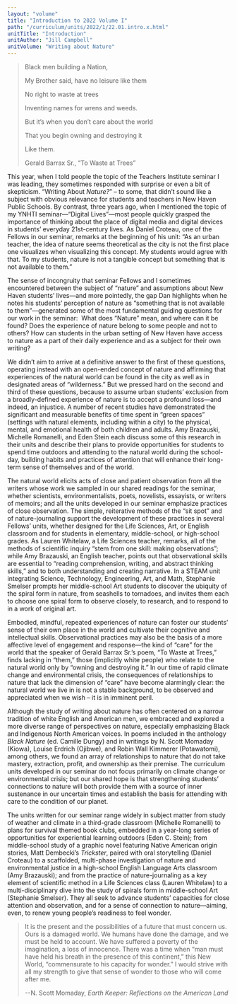 ```yaml
---
layout: "volume"
title: "Introduction to 2022 Volume I"
path: "/curriculum/units/2022/1/22.01.intro.x.html"
unitTitle: "Introduction"
unitAuthor: "Jill Campbell"
unitVolume: "Writing about Nature"
---
```

<main>
<blockquote>
<p>Black men building a Nation,</p>
<p>My Brother said, have no leisure like them</p>
<p>No right to waste at trees</p>
<p>Inventing names for wrens and weeds.</p>
<p>But it&rsquo;s when you don&rsquo;t care about the world</p>
<p>That you begin owning and destroying it</p>
<p>Like them.</p>
<p>Gerald Barrax Sr., &ldquo;To Waste at Trees&rdquo;</p>
</blockquote>
<p>This year, when I told people the topic of the Teachers Institute seminar I was leading, they sometimes responded with surprise or even a bit of skepticism. &ldquo;Writing About <em>Nature?</em>&rdquo; &ndash; to some, that didn&rsquo;t sound like a subject with obvious relevance for students and teachers in New Haven Public Schools. By contrast, three years ago, when I mentioned the topic of my YNHTI seminar&mdash;&ldquo;Digital Lives&rdquo;&mdash;most people quickly grasped the importance of thinking about the place of digital media and digital devices in students&rsquo; everyday 21st-century lives. As Daniel Croteau, one of the Fellows in our seminar, remarks at the beginning of his unit: &ldquo;As an urban teacher, the idea of nature seems theoretical as the city is not the first place one visualizes when visualizing this concept. My students would agree with that. To my students, nature is not a tangible concept but something that is not available to them.&rdquo;</p>
<p>The sense of incongruity that seminar Fellows and I sometimes encountered between the subject of &ldquo;nature&rdquo; and assumptions about New Haven students&rsquo; lives&mdash;and more pointedly, the gap Dan highlights when he notes his students&rsquo; perception of nature as &ldquo;something that is not available to them&rdquo;&mdash;generated some of the most fundamental guiding questions for our work in the seminar: &nbsp;What does &ldquo;Nature&rdquo; mean, and where can it be found? Does the experience of nature belong to some people and not to others? How can students in the urban setting of New Haven have access to nature as a part of their daily experience and as a subject for their own writing?</p>
<p>We didn&rsquo;t aim to arrive at a definitive answer to the first of these questions, operating instead with an open-ended concept of nature and affirming that experiences of the natural world can be found in the city as well as in designated areas of &ldquo;wilderness.&rdquo; But we pressed hard on the second and third of these questions, because to assume urban students&rsquo; exclusion from a broadly-defined experience of nature is to accept a profound loss&mdash;and indeed, an injustice. A number of recent studies have demonstrated the significant and measurable benefits of time spent in &ldquo;green spaces&rdquo; (settings with natural elements, including within a city) to the physical, mental, and emotional health of both children and adults. Amy Brazauski, Michelle Romanelli, and Eden Stein each discuss some of this research in their units and describe their plans to provide opportunities for students to spend time outdoors and attending to the natural world during the school-day, building habits and practices of attention that will enhance their long-term sense of themselves and of the world.</p>
<p>The natural world elicits acts of close and patient observation from all the writers whose work we sampled in our shared readings for the seminar, whether scientists, environmentalists, poets, novelists, essayists, or writers of memoirs; and all the units developed in our seminar emphasize practices of close observation. The simple, reiterative methods of the &ldquo;sit spot&rdquo; and of nature-journaling support the development of these practices in several Fellows&rsquo; units, whether designed for the Life Sciences, Art, or English classroom and for students in elementary, middle-school, or high-school grades. As Lauren Whitelaw, a Life Sciences teacher, remarks, all of the methods of scientific inquiry &ldquo;stem from one skill: making observations&rdquo;; while Amy Brazauski, an English teacher, points out that observational skills are essential to &ldquo;reading comprehension, writing, and abstract thinking skills,&rdquo; and to both understanding and creating narrative. In a STEAM unit integrating Science, Technology, Engineering, Art, and Math, Stephanie Smelser prompts her middle-school Art students to discover the ubiquity of the spiral form in nature, from seashells to tornadoes, and invites them each to choose one spiral form to observe closely, to research, and to respond to in a work of original art.</p>
<p>Embodied, mindful, repeated experiences of nature can foster our students&rsquo; sense of their own place in the world and cultivate their cognitive and intellectual skills. Observational practices may also be the basis of a more affective level of engagement and response&mdash;the kind of &ldquo;care&rdquo; for the world that the speaker of Gerald Barrax Sr.&rsquo;s poem, &ldquo;To Waste at Trees,&rdquo; finds lacking in &ldquo;them,&rdquo; those (implicitly white people) who relate to the natural world only by &ldquo;owning and destroying it.&rdquo; In our time of rapid climate change and environmental crisis, the consequences of relationships to nature that lack the dimension of &ldquo;care&rdquo; have become alarmingly clear: the natural world we live in is not a stable background, to be observed and appreciated when we wish &ndash; it is in imminent peril.</p>
<p>Although the study of writing about nature has often centered on a narrow tradition of white English and American men, we embraced and explored a more diverse range of perspectives on nature, especially emphasizing Black and Indigenous North American voices. In poems included in the anthology <em>Black Nature</em> (ed. Camille Dungy) and in writings by N. Scott Momaday (Kiowa), Louise Erdrich (Ojibwe), and Robin Wall Kimmerer (Potawatomi), among others, we found an array of relationships to nature that do not take mastery, extraction, profit, and ownership as their premise. The curriculum units developed in our seminar do not focus primarily on climate change or environmental crisis; but our shared hope is that strengthening students&rsquo; connections to nature will both provide them with a source of inner sustenance in our uncertain times and establish the basis for attending with care to the condition of our planet.</p>
<p>The units written for our seminar range widely in subject matter from study of weather and climate in a third-grade classroom (Michelle Romanelli) to plans for survival themed book clubs, embedded in a year-long series of opportunities for experiential learning outdoors (Eden C. Stein); from middle-school study of a graphic novel featuring Native American origin stories, Matt Dembecki&rsquo;s <em>Trickster</em>, paired with oral storytelling (Daniel Croteau) to a scaffolded, multi-phase investigation of nature and environmental justice in a high-school English Language Arts classroom (Amy Brazauski); and from the practice of nature-journaling as a key element of scientific method in a Life Sciences class (Lauren Whitelaw) to a multi-disciplinary dive into the study of spirals form in middle-school Art (Stephanie Smelser). They all seek to advance students&rsquo; capacities for close attention and observation, and for a sense of connection to nature&mdash;aiming, even, to renew young people&rsquo;s readiness to feel wonder.</p>
<blockquote>
<p>It is the present and the possibilities of a future that must concern us. Ours is a damaged world. We humans have done the damage, and we must be held to account. We have suffered a poverty of the imagination, a loss of innocence. There was a time when &ldquo;man must have held his breath in the presence of this continent,&rdquo; this New World, &ldquo;commensurate to his capacity for wonder.&rdquo; I would strive with all my strength to give that sense of wonder to those who will come after me.</p>
<p>--N. Scott Momaday, <em>Earth Keeper: Reflections on the American Land</em></p>
</blockquote>
</main>

